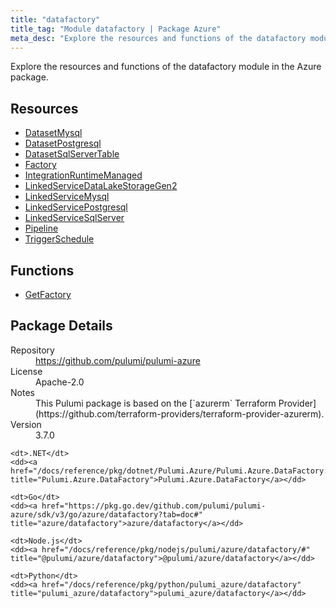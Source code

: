 ```yaml
---
title: "datafactory"
title_tag: "Module datafactory | Package Azure"
meta_desc: "Explore the resources and functions of the datafactory module in the Azure package."
---
```


<!-- WARNING: this file was generated by Pulumi Docs Generator. -->
<!-- Do not edit by hand unless you're certain you know what you are doing! -->

Explore the resources and functions of the datafactory module in the Azure package.

<h2 id="resources">Resources</h2>
<ul class="api">
    <li><a href="datasetmysql" title="DatasetMysql"><span class="symbol resource"></span>DatasetMysql</a></li>
    <li><a href="datasetpostgresql" title="DatasetPostgresql"><span class="symbol resource"></span>DatasetPostgresql</a></li>
    <li><a href="datasetsqlservertable" title="DatasetSqlServerTable"><span class="symbol resource"></span>DatasetSqlServerTable</a></li>
    <li><a href="factory" title="Factory"><span class="symbol resource"></span>Factory</a></li>
    <li><a href="integrationruntimemanaged" title="IntegrationRuntimeManaged"><span class="symbol resource"></span>IntegrationRuntimeManaged</a></li>
    <li><a href="linkedservicedatalakestoragegen2" title="LinkedServiceDataLakeStorageGen2"><span class="symbol resource"></span>LinkedServiceDataLakeStorageGen2</a></li>
    <li><a href="linkedservicemysql" title="LinkedServiceMysql"><span class="symbol resource"></span>LinkedServiceMysql</a></li>
    <li><a href="linkedservicepostgresql" title="LinkedServicePostgresql"><span class="symbol resource"></span>LinkedServicePostgresql</a></li>
    <li><a href="linkedservicesqlserver" title="LinkedServiceSqlServer"><span class="symbol resource"></span>LinkedServiceSqlServer</a></li>
    <li><a href="pipeline" title="Pipeline"><span class="symbol resource"></span>Pipeline</a></li>
    <li><a href="triggerschedule" title="TriggerSchedule"><span class="symbol resource"></span>TriggerSchedule</a></li>
</ul>

<h2 id="functions">Functions</h2>
<ul class="api">
    <li><a href="getfactory" title="GetFactory"><span class="symbol function"></span>GetFactory</a></li>
</ul>

<h2 id="package-details">Package Details</h2>
<dl class="package-details">
	<dt>Repository</dt>
	<dd><a href="https://github.com/pulumi/pulumi-azure">https://github.com/pulumi/pulumi-azure</a></dd>
	<dt>License</dt>
	<dd>Apache-2.0</dd>
	<dt>Notes</dt>
	<dd>This Pulumi package is based on the [`azurerm` Terraform Provider](https://github.com/terraform-providers/terraform-provider-azurerm).</dd>
	<dt>Version</dt>
	<dd>3.7.0</dd>
</dl>



<dl class="tabular">

    <dt>.NET</dt>
    <dd><a href="/docs/reference/pkg/dotnet/Pulumi.Azure/Pulumi.Azure.DataFactory.html" title="Pulumi.Azure.DataFactory">Pulumi.Azure.DataFactory</a></dd>

    <dt>Go</dt>
    <dd><a href="https://pkg.go.dev/github.com/pulumi/pulumi-azure/sdk/v3/go/azure/datafactory?tab=doc#" title="azure/datafactory">azure/datafactory</a></dd>

    <dt>Node.js</dt>
    <dd><a href="/docs/reference/pkg/nodejs/pulumi/azure/datafactory/#" title="@pulumi/azure/datafactory">@pulumi/azure/datafactory</a></dd>

    <dt>Python</dt>
    <dd><a href="/docs/reference/pkg/python/pulumi_azure/datafactory" title="pulumi_azure/datafactory">pulumi_azure/datafactory</a></dd>

</dl>

